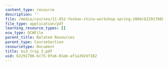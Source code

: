 ```yaml
---
content_type: resource
description: ''
file: /media/courses/11-952-foshan-china-workshop-spring-2004/62291706bc759fa601ebaf1a3924f162_mid_trip_3.pdf
file_type: application/pdf
learning_resource_types: []
ocw_type: OCWFile
parent_title: Related Resources
parent_type: CourseSection
resourcetype: Document
title: mid_trip_3.pdf
uid: 62291706-bc75-9fa6-01eb-af1a3924f162
---
```

